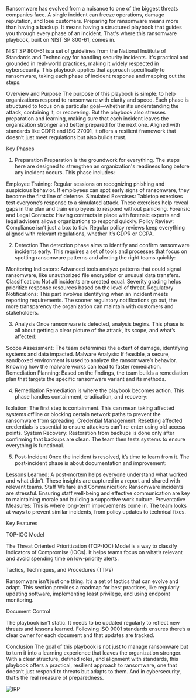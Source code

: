 Ransomware has evolved from a nuisance to one of the biggest threats companies face. A single incident can freeze operations, damage reputation, and lose customers. Preparing for ransomware means more than having a backup. It means having a structured playbook that guides you through every phase of an incident. That's where this ransomware playbook, built on NIST SP 800-61, comes in.

NIST SP 800-61 is a set of guidelines from the National Institute of Standards and Technology for handling security incidents. It's practical and grounded in real-world practices, making it widely respected in cybersecurity. This playbook applies that approach specifically to ransomware, taking each phase of incident response and mapping out the steps.

Overview and Purpose
The purpose of this playbook is simple: to help organizations respond to ransomware with clarity and speed. Each phase is structured to focus on a particular goal—whether it’s understanding the attack, containing it, or recovering. But the playbook also stresses preparation and learning, making sure that each incident leaves the organization stronger and better prepared for the next one. Aligned with standards like GDPR and ISO 27001, it offers a resilient framework that doesn’t just meet regulations but also builds trust.

Key Phases

1. Preparation
Preparation is the groundwork for everything. The steps here are designed to strengthen an organization's readiness long before any incident occurs. This phase includes:

Employee Training: Regular sessions on recognizing phishing and suspicious behavior. If employees can spot early signs of ransomware, they become the first line of defense.
Simulated Exercises: Tabletop exercises test everyone’s response to a simulated attack. These exercises help reveal gaps in the plan and train employees to respond without panicking.
Forensic and Legal Contacts: Having contracts in place with forensic experts and legal advisers allows organizations to respond quickly.
Policy Review: Compliance isn’t just a box to tick. Regular policy reviews keep everything aligned with relevant regulations, whether it’s GDPR or CCPA.

2. Detection
The detection phase aims to identify and confirm ransomware incidents early. This requires a set of tools and processes that focus on spotting ransomware patterns and alerting the right teams quickly:

Monitoring Indicators: Advanced tools analyze patterns that could signal ransomware, like unauthorized file encryption or unusual data transfers.
Classification: Not all incidents are created equal. Severity grading helps prioritize response resources based on the level of threat.
Regulatory Notifications: This part involves identifying when an incident meets reporting requirements. The sooner regulatory notifications go out, the more transparency the organization can maintain with customers and stakeholders.

3. Analysis
Once ransomware is detected, analysis begins. This phase is all about getting a clear picture of the attack, its scope, and what’s affected:

Scope Assessment: The team determines the extent of damage, identifying systems and data impacted.
Malware Analysis: If feasible, a secure, sandboxed environment is used to analyze the ransomware’s behavior. Knowing how the malware works can lead to faster remediation.
Remediation Planning: Based on the findings, the team builds a remediation plan that targets the specific ransomware variant and its methods.

4. Remediation
Remediation is where the playbook becomes action. This phase handles containment, eradication, and recovery:

Isolation: The first step is containment. This can mean taking affected systems offline or blocking certain network paths to prevent the ransomware from spreading.
Credential Management: Resetting affected credentials is essential to ensure attackers can’t re-enter using old access points.
System Recovery: Restoration from backups is done only after confirming that backups are clean. The team then tests systems to ensure everything is functional.

5. Post-Incident
Once the incident is resolved, it’s time to learn from it. The post-incident phase is about documentation and improvement:

Lessons Learned: A post-mortem helps everyone understand what worked and what didn’t. These insights are captured in a report and shared with relevant teams.
Staff Welfare and Communication: Ransomware incidents are stressful. Ensuring staff well-being and effective communication are key to maintaining morale and building a supportive work culture.
Preventative Measures: This is where long-term improvements come in. The team looks at ways to prevent similar incidents, from policy updates to technical fixes.

Key Features

TOP-IOC Model

The Threat Oriented Prioritization (TOP-IOC) Model is a way to classify Indicators of Compromise (IOCs). It helps teams focus on what’s relevant and avoid spending time on low-priority alerts.

Tactics, Techniques, and Procedures (TTPs)

Ransomware isn’t just one thing. It’s a set of tactics that can evolve and adapt. This section provides a roadmap for best practices, like regularly updating software, implementing least privilege, and using endpoint monitoring.

Document Control

The playbook isn’t static. It needs to be updated regularly to reflect new threats and lessons learned. Following ISO 9001 standards ensures there’s a clear owner for each document and that updates are tracked.

Conclusion
The goal of this playbook is not just to manage ransomware but to turn it into a learning experience that leaves the organization stronger. With a clear structure, defined roles, and alignment with standards, this playbook offers a practical, resilient approach to ransomware, one that doesn’t just respond to threats but adapts to them. And in cybersecurity, that’s the real measure of preparedness.

![IRP](https://github.com/user-attachments/assets/2dfe47ab-3081-43f5-8ced-433b75f5892c)

